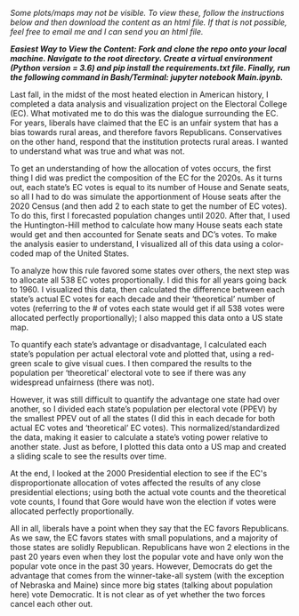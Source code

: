 _Some plots/maps may not be visible. To view these, follow the instructions below and then download the content as an html file. If that is not possible, feel free to email me and I can send you an html file._

_**Easiest Way to View the Content: Fork and clone the repo onto your local machine. Navigate to the root directory. Create a virtual environment (Python version = 3.6) and pip install the requirements.txt file. Finally, run the following command in Bash/Terminal: jupyter notebook Main.ipynb.**_

Last fall, in the midst of the most heated election in American history, I completed a data analysis and visualization project on the Electoral College (EC). What motivated me to do this was the dialogue surrounding the EC. For years, liberals have claimed that the EC is an unfair system that has a bias towards rural areas, and therefore favors Republicans. Conservatives on the other hand, respond that the institution protects rural areas. I wanted to understand what was true and what was not.

To get an understanding of how the allocation of votes occurs, the first thing I did was predict the composition of the EC for the 2020s. As it turns out, each state’s EC votes is equal to its number of House and Senate seats, so all I had to do was simulate the apportionment of House seats after the 2020 Census (and then add 2 to each state to get the number of EC votes). To do this, first I forecasted population changes until 2020. After that, I used the Huntington-Hill method to calculate how many House seats each state would get and then accounted for Senate seats and DC’s votes. To make the analysis easier to understand, I visualized all of this data using a color-coded map of the United States.

To analyze how this rule favored some states over others, the next step was to allocate all 538 EC votes proportionally. I did this for all years going back to 1960. I visualized this data, then calculated the difference between each state’s actual EC votes for each decade and their ‘theoretical’ number of votes (referring to the # of votes each state would get if all 538 votes were allocated perfectly proportionally); I also mapped this data onto a US state map. 

To quantify each state’s advantage or disadvantage, I calculated each state’s population per actual electoral vote and plotted that, using a red-green scale to give visual cues. I then compared the results to the population per ‘theoretical’ electoral vote to see if there was any widespread unfairness (there was not). 

However, it was still difficult to quantify the advantage one state had over another, so I divided each state’s population per electoral vote (PPEV) by the smallest PPEV out of all the states (I did this in each decade for both actual EC votes and ‘theoretical’ EC votes). This normalized/standardized the data, making it easier to calculate a state’s voting power relative to another state. Just as before, I plotted this data onto a US map and created a sliding scale to see the results over time.

At the end, I looked at the 2000 Presidential election to see if the EC's disproportionate allocation of votes affected the results of any close presidential elections; using both the actual vote counts and the theoretical vote counts, I found that Gore would have won the election if votes were allocated perfectly proportionally. 

All in all, liberals have a point when they say that the EC favors Republicans. As we saw, the EC favors states with small populations, and a majority of those states are solidly Republican. Republicans have won 2 elections in the past 20 years even when they lost the popular vote and have only won the popular vote once in the past 30 years. However, Democrats do get the advantage that comes from the winner-take-all system (with the exception of Nebraska and Maine) since more big states (talking about population here) vote Democratic. It is not clear as of yet whether the two forces cancel each other out.

